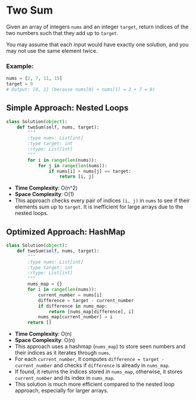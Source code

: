 # Two Sum

Given an array of integers `nums` and an integer `target`, return indices of the two numbers such that they add up to `target`.

You may assume that each input would have exactly one solution, and you may not use the same element twice.

### Example:

```python
nums = [2, 7, 11, 15]
target = 9
# Output: [0, 1] (because nums[0] + nums[1] = 2 + 7 = 9)
```

## Simple Approach: Nested Loops

```python
class Solution(object):
    def twoSum(self, nums, target):
        """
        :type nums: List[int]
        :type target: int
        :rtype: List[int]
        """
        for i in range(len(nums)):
            for j in range(len(nums)):
                if nums[i] + nums[j] == target:
                    return [i, j]
```

- **Time Complexity**: O(n^2)
- **Space Complexity**: O(1)
- This approach checks every pair of indices `(i, j)` in `nums` to see if their elements sum up to `target`. It is inefficient for large arrays due to the nested loops.

## Optimized Approach: HashMap

```python
class Solution(object):
    def twoSum(self, nums, target):
        """
        :type nums: List[int]
        :type target: int
        :rtype: List[int]
        """
        nums_map = {}
        for i in range(len(nums)):
            current_number = nums[i]
            difference = target - current_number
            if difference in nums_map:
                return [nums_map[difference], i]
            nums_map[current_number] = i
        return []
```

- **Time Complexity**: O(n)
- **Space Complexity**: O(n)
- This approach uses a hashmap (`nums_map`) to store seen numbers and their indices as it iterates through `nums`.
- For each `current_number`, it computes `difference = target - current_number` and checks if `difference` is already in `nums_map`.
- If found, it returns the indices stored in `nums_map`, otherwise, it stores `current_number` and its index in `nums_map`.
- This solution is much more efficient compared to the nested loop approach, especially for larger arrays.
